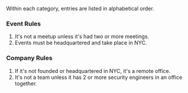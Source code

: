 Within each category, entries are listed in alphabetical order.

### Event Rules

1. It's not a meetup unless it's had two or more meetings.
2. Events must be headquartered and take place in NYC.

### Company Rules

1. If it's not founded or headquartered in NYC, it's a remote office.
2. It's not a team unless it has 2 or more security engineers in an office together.
